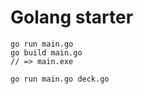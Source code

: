 # Golang starter

    go run main.go
    go build main.go
    // => main.exe

    go run main.go deck.go
